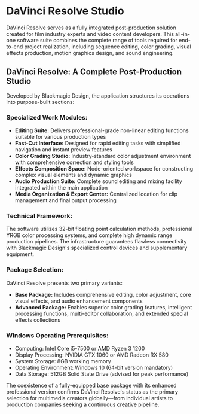 # DaVinci Resolve Studio
DaVinci Resolve serves as a fully integrated post-production solution created for film industry experts and video content developers. This all-in-one software suite combines the complete range of tools required for end-to-end project realization, including sequence editing, color grading, visual effects production, motion graphics design, and sound engineering.

## **DaVinci Resolve: A Complete Post-Production Studio**
Developed by Blackmagic Design, the application structures its operations into purpose-built sections:

### **Specialized Work Modules:**
- **Editing Suite:** Delivers professional-grade non-linear editing functions suitable for various production types
- **Fast-Cut Interface:** Designed for rapid editing tasks with simplified navigation and instant preview features
- **Color Grading Studio:** Industry-standard color adjustment environment with comprehensive correction and styling tools
- **Effects Composition Space:** Node-oriented workspace for constructing complex visual elements and dynamic graphics
- **Audio Production Suite:** Complete sound editing and mixing facility integrated within the main application
- **Media Organization & Export Center:** Centralized location for clip management and final output processing

### **Technical Framework:**
The software utilizes 32-bit floating point calculation methods, professional YRGB color processing systems, and complete high dynamic range production pipelines. The infrastructure guarantees flawless connectivity with Blackmagic Design's specialized control devices and supplementary equipment.

### **Package Selection:**
DaVinci Resolve presents two primary variants:
- **Base Package:** Includes comprehensive editing, color adjustment, core visual effects, and audio enhancement components
- **Advanced Package:** Enables superior color grading features, intelligent processing functions, multi-editor collaboration, and extended special effects collections

### **Windows Operating Prerequisites:**
- Computing: Intel Core i5-7500 or AMD Ryzen 3 1200
- Display Processing: NVIDIA GTX 1060 or AMD Radeon RX 580
- System Storage: 8GB working memory
- Operating Environment: Windows 10 (64-bit version mandatory)
- Data Storage: 512GB Solid State Drive (advised for peak performance)

The coexistence of a fully-equipped base package with its enhanced professional version confirms DaVinci Resolve's status as the primary selection for multimedia creators globally—from individual artists to production companies seeking a continuous creative pipeline.

